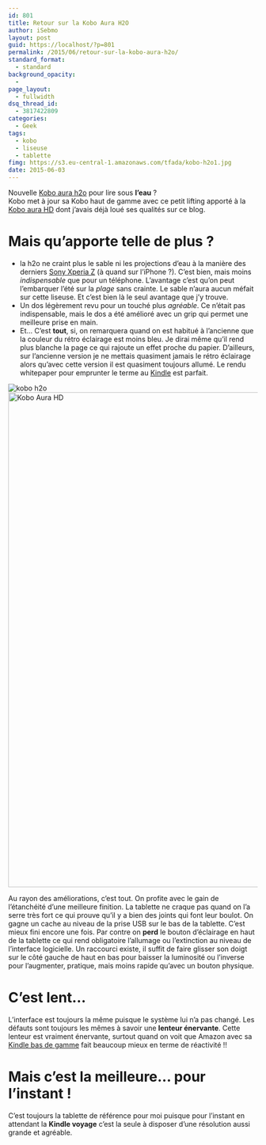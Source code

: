 ```yaml
---
id: 801
title: Retour sur la Kobo Aura H2O
author: iSebmo
layout: post
guid: https://localhost/?p=801
permalink: /2015/06/retour-sur-la-kobo-aura-h2o/
standard_format:
  - standard
background_opacity:
  - 
page_layout:
  - fullwidth
dsq_thread_id:
  - 3817422809
categories:
  - Geek
tags:
  - kobo
  - liseuse
  - tablette
fimg: https://s3.eu-central-1.amazonaws.com/tfada/kobo-h2o1.jpg
date: 2015-06-03
---
```

Nouvelle [Kobo aura h2o][1] pour lire sous **l’eau** ?  
Kobo met à jour sa Kobo haut de gamme avec ce petit lifting apporté à la [Kobo aura HD][2] dont j’avais déjà loué ses qualités sur ce blog.

# Mais qu’apporte telle de plus ?

  * la h2o ne craint plus le sable ni les projections d’eau à la manière des derniers [Sony Xperia Z][3] (à quand sur l’iPhone ?). C’est bien, mais moins *indispensable* que pour un téléphone. L’avantage c’est qu’on peut l’embarquer l’été sur la *plage* sans crainte. Le sable n’aura aucun méfait sur cette liseuse. Et c’est bien là le seul avantage que j’y trouve.
  * Un dos légèrement revu pour un touché plus *agréable*. Ce n’était pas indispensable, mais le dos a été amélioré avec un grip qui permet une meilleure prise en main.
  * Et… C’est **tout**, si, on remarquera quand on est habitué à l’ancienne que la couleur du rétro éclairage est moins bleu. Je dirai même qu’il rend plus blanche la page ce qui rajoute un effet proche du papier. D’ailleurs, sur l’ancienne version je ne mettais quasiment jamais le rétro éclairage alors qu’avec cette version il est quasiment toujours allumé. Le rendu whitepaper pour emprunter le terme au [Kindle][4] est parfait.

![kobo h2o][5][<img class="aligncenter size-full wp-image-804" src="https://s3.eu-central-1.amazonaws.com/tfada/kobo-h2o2.jpg" alt="Kobo Aura HD" width="667" height="1000" />][6]

Au rayon des améliorations, c’est tout. On profite avec le gain de l’étanchéité d’une meilleure finition. La tablette ne craque pas quand on l’a serre très fort ce qui prouve qu’il y a bien des joints qui font leur boulot. On gagne un cache au niveau de la prise USB sur le bas de la tablette. C’est mieux fini encore une fois. Par contre on **perd** le bouton d’éclairage en haut de la tablette ce qui rend obligatoire l’allumage ou l’extinction au niveau de l’interface logicielle. Un raccourci existe, il suffit de faire glisser son doigt sur le côté gauche de haut en bas pour baisser la luminosité ou l’inverse pour l’augmenter, pratique, mais moins rapide qu’avec un bouton physique.

# C&rsquo;est lent&#8230;

L’interface est toujours la même puisque le système lui n’a pas changé. Les défauts sont toujours les mêmes à savoir une **lenteur énervante**. Cette lenteur est vraiment énervante, surtout quand on voit que Amazon avec sa [Kindle bas de gamme][7] fait beaucoup mieux en terme de réactivité !!

# Mais c&rsquo;est la meilleure&#8230; pour l&rsquo;instant !

C’est toujours la tablette de référence pour moi puisque pour l’instant en attendant la **Kindle voyage** c’est la seule à disposer d’une résolution aussi grande et agréable.

 [1]: https://www.amazon.fr/eBook-reader-KOBO-Aura-noir/dp/B00N9ZVN90/ref=sr_1_6?ie=UTF8&qid=1433328993&sr=8-6&keywords=kobo&tag=tfadafr-21
 [2]: https://localhost/2014/10/une-liseuse-mais-pour-quoi-faire/
 [3]: https://www.amazon.fr/Sony-Xperia-Z3-Compact-Smartphone/dp/B00NIGKW6A/ref=sr_1_6?ie=UTF8&qid=1433329079&sr=8-6&keywords=xperia+z&tag=tfadafr-21
 [4]: https://www.amazon.fr/Kindle-Paperwhite-R%C3%A9solution-%C3%A9clairage-int%C3%A9gr%C3%A9/dp/B00JG8GBDM/ref=sr_1_1?ie=UTF8&qid=1433329181&sr=8-1&keywords=kindel&tag=tfadafr-21
 [5]: file:///Users/sebastienmouret/Desktop/export-web/kobo-h2o2.jpg
 [6]: https://s3.eu-central-1.amazonaws.com/tfada/kobo-h2o2.jpg
 [7]: https://www.amazon.fr/gp/product/B00KDRUCJY/ref=fs_bour?tag=tfadafr-21
